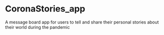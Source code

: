 # CoronaStories_app
A message board app for users to tell and share their personal stories about their world during the pandemic
